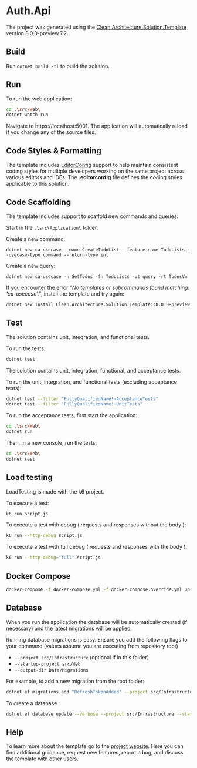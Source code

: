 ﻿# Auth.Api

The project was generated using the [Clean.Architecture.Solution.Template](https://github.com/jasontaylordev/Auth.Api)
version 8.0.0-preview.7.2.

## Build

Run `dotnet build -tl` to build the solution.

## Run

To run the web application:

```bash
cd .\src\Web\
dotnet watch run
```

Navigate to https://localhost:5001. The application will automatically reload if you change any of the source files.

## Code Styles & Formatting

The template includes [EditorConfig](https://editorconfig.org/) support to help maintain consistent coding styles for
multiple developers working on the same project across various editors and IDEs. The **.editorconfig** file defines the
coding styles applicable to this solution.

## Code Scaffolding

The template includes support to scaffold new commands and queries.

Start in the `.\src\Application\` folder.

Create a new command:

```
dotnet new ca-usecase --name CreateTodoList --feature-name TodoLists --usecase-type command --return-type int
```

Create a new query:

```
dotnet new ca-usecase -n GetTodos -fn TodoLists -ut query -rt TodosVm
```

If you encounter the error *"No templates or subcommands found matching: 'ca-usecase'."*, install the template and try
again:

```bash
dotnet new install Clean.Architecture.Solution.Template::8.0.0-preview.7.2
```

## Test

The solution contains unit, integration, and functional tests.

To run the tests:

```bash
dotnet test
```

<!--#else -->
The solution contains unit, integration, functional, and acceptance tests.

To run the unit, integration, and functional tests (excluding acceptance tests):

```bash
dotnet test --filter "FullyQualifiedName!~AcceptanceTests"
dotnet test --filter "FullyQualifiedName!~UnitTests"
```

To run the acceptance tests, first start the application:

```bash
cd .\src\Web\
dotnet run
```

Then, in a new console, run the tests:

```bash
cd .\src\Web\
dotnet test
```

## Load testing

LoadTesting is made with the k6 project.

To execute a test:

```bash
k6 run script.js
```

To execute a test with debug ( requests and responses without the body ):

```bash
k6 run --http-debug script.js
```

To execute a test with full debug ( requests and responses with the body ):

```bash
k6 run --http-debug="full" script.js
```

## Docker Compose

```sh
docker-compose -f docker-compose.yml -f docker-compose.override.yml up -d
```

## Database

When you run the application the database will be automatically created (if necessary) and the latest migrations will be
applied.

Running database migrations is easy. Ensure you add the following flags to your command (values assume you are executing
from repository root)

* `--project src/Infrastructure` (optional if in this folder)
* `--startup-project src/Web`
* `--output-dir Data/Migrations`

For example, to add a new migration from the root folder:

```sh
dotnet ef migrations add "RefreshTokenAdded" --project src/Infrastructure --startup-project src/Web --output-dir Data/Migrations --verbose
```

To create a database :

```sh
dotnet ef database update --verbose --project src/Infrastructure --startup-project src/Web
```

## Help

To learn more about the template go to the [project website](https://github.com/JasonTaylorDev/Auth.Api). Here you can
find additional guidance, request new features, report a bug, and discuss the template with other users.